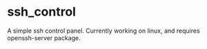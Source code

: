 # ssh_control

A simple ssh control panel. Currently working on linux, and requires openssh-server package.
